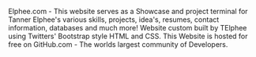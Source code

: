 Elphee.com - This website serves as a Showcase and project
terminal for Tanner Elphee's various skills, projects, idea's, 
resumes, contact information, databases and much more! Website 
custom built by TElphee using Twitters' Bootstrap style HTML and 
CSS. This Website is hosted for free on GitHub.com - The worlds 
largest community of Developers. 